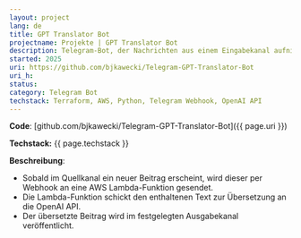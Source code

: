 ```yaml
---
layout: project
lang: de
title: GPT Translator Bot
projectname: Projekte | GPT Translator Bot
description: Telegram-Bot, der Nachrichten aus einem Eingabekanal aufnimmt, übersetzt und an einen Ausgabekanal weiterleitet.
started: 2025
uri: https://github.com/bjkawecki/Telegram-GPT-Translator-Bot
uri_h:
status:
category: Telegram Bot
techstack: Terraform, AWS, Python, Telegram Webhook, OpenAI API
---
```


**Code**: [github.com/bjkawecki/Telegram-GPT-Translator-Bot]({{ page.uri }})

**Techstack:** {{ page.techstack }}

**Beschreibung**:

- Sobald im Quellkanal ein neuer Beitrag erscheint, wird dieser per Webhook an eine AWS Lambda-Funktion gesendet.
- Die Lambda-Funktion schickt den enthaltenen Text zur Übersetzung an die OpenAI API.
- Der übersetzte Beitrag wird im festgelegten Ausgabekanal veröffentlicht.
